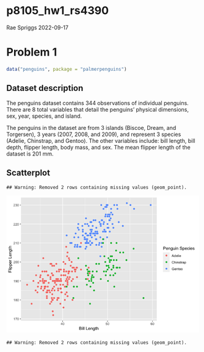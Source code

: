 p8105_hw1_rs4390
================
Rae Spriggs
2022-09-17

# Problem 1

``` r
data("penguins", package = "palmerpenguins")
```

## Dataset description

The penguins dataset contains 344 observations of individual penguins.
There are 8 total variables that detail the penguins’ physical
dimensions, sex, year, species, and island.

The penguins in the dataset are from 3 islands (Biscoe, Dream, and
Torgersen), 3 years (2007, 2008, and 2009), and represent 3 species
(Adelie, Chinstrap, and Gentoo). The other variables include: bill
length, bill depth, flipper length, body mass, and sex. The mean flipper
length of the dataset is 201 mm.

## Scatterplot

    ## Warning: Removed 2 rows containing missing values (geom_point).

![](p8105_hw1_rs4390_files/figure-gfm/scatterplot-1.png)<!-- -->

    ## Warning: Removed 2 rows containing missing values (geom_point).
